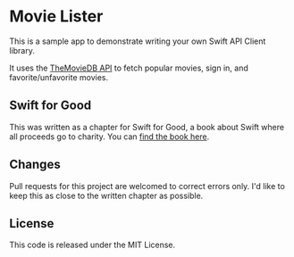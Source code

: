 # Movie Lister

This is a sample app to demonstrate writing your own Swift API Client library.

It uses the [TheMovieDB API](https://https://developers.themoviedb.org/3) to fetch popular movies, sign in, and favorite/unfavorite movies.

## Swift for Good

This was written as a chapter for Swift for Good, a book about Swift where all proceeds go to charity. You can [find the book here](https://swiftforgood.com).

## Changes

Pull requests for this project are welcomed to correct errors only. I'd like to keep this as close to the written chapter as possible.

## License

This code is released under the MIT License.
